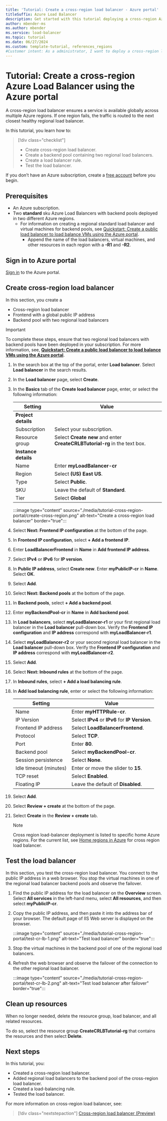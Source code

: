 ```yaml
---
title: 'Tutorial: Create a cross-region load balancer - Azure portal'
titleSuffix: Azure Load Balancer
description: Get started with this tutorial deploying a cross-region Azure Load Balancer with the Azure portal.
author: mbender-ms
ms.author: mbender
ms.service: load-balancer
ms.topic: tutorial
ms.date: 06/27/2024
ms.custom: template-tutorial, references_regions
#Customer intent: As a administrator, I want to deploy a cross-region load balancer for global high availability of my application or service.
---
```


# Tutorial: Create a cross-region Azure Load Balancer using the Azure portal

A cross-region load balancer ensures a service is available globally across multiple Azure regions. If one region fails, the traffic is routed to the next closest healthy regional load balancer.  

In this tutorial, you learn how to:

> [!div class="checklist"]
> * Create cross-region load balancer.
> * Create a backend pool containing two regional load balancers.
> * Create a load balancer rule.
> * Test the load balancer.

If you don’t have an Azure subscription, create a [free account](https://azure.microsoft.com/free/?WT.mc_id=A261C142F) before you begin.

## Prerequisites

- An Azure subscription.
- Two **standard** sku Azure Load Balancers with backend pools deployed in two different Azure regions.
    - For information on creating a regional standard load balancer and virtual machines for backend pools, see [Quickstart: Create a public load balancer to load balance VMs using the Azure portal](quickstart-load-balancer-standard-public-portal.md).
        - Append the name of the load balancers, virtual machines, and other resources in each region with a **-R1** and **-R2**. 

## Sign in to Azure portal

[Sign in](https://portal.azure.com) to the Azure portal.

## Create cross-region load balancer

In this section, you create a 

* Cross-region load balancer
* Frontend with a global public IP address
* Backend pool with two regional load balancers

> [!IMPORTANT]
> To complete these steps, ensure that two regional load balancers with backend pools have been deployed in your subscription.  For more information, see, **[Quickstart: Create a public load balancer to load balance VMs using the Azure portal](quickstart-load-balancer-standard-public-portal.md)**.

1. In the search box at the top of the portal, enter **Load balancer**. Select **Load balancer** in the search results.

2. In the **Load balancer** page, select **Create**.

3. In the **Basics** tab of the **Create load balancer** page, enter, or select the following information: 

    | Setting                 | Value                                              |
    | ---                     | ---                                                |
    | **Project details** |    |
    | Subscription               | Select your subscription.    |    
    | Resource group         | Select **Create new** and enter **CreateCRLBTutorial-rg** in the text box. |
    | **Instance details** |   |
    | Name                   | Enter **myLoadBalancer-cr**                                   |
    | Region         | Select **(US) East US**.                                        |
    | Type          | Select **Public**.                                        |
    | SKU           | Leave the default of **Standard**. |
    | Tier           | Select **Global** |

    :::image type="content" source="./media/tutorial-cross-region-portal/create-cross-region.png" alt-text="Create a cross-region load balancer" border="true":::
  
4. Select **Next: Frontend IP configuration** at the bottom of the page.

5. In **Frontend IP configuration**, select **+ Add a frontend IP**.

6. Enter **LoadBalancerFrontend** in **Name** in **Add frontend IP address**.

7. Select **IPv4** or **IPv6** for **IP version**.

8. In **Public IP address**, select **Create new**. Enter **myPublicIP-cr** in **Name**.  Select **OK**.

9. Select **Add**.

10. Select **Next: Backend pools** at the bottom of the page.

11. In **Backend pools**, select **+ Add a backend pool**.

12. Enter **myBackendPool-cr** in **Name** in **Add backend pool**.

13. In **Load balancers**, select **myLoadBalancer-r1** or your first regional load balancer in the **Load balancer** pull-down box. Verify the **Frontend IP configuration** and **IP address** correspond with **myLoadBalancer-r1**.

14. Select **myLoadBalancer-r2** or your second regional load balancer in the **Load balancer** pull-down box. Verify the **Frontend IP configuration** and **IP address** correspond with **myLoadBalancer-r2**.

15. Select **Add**.

16. Select **Next: Inbound rules** at the bottom of the page.

17. In **Inbound rules**, select **+ Add a load balancing rule**.

18. In **Add load balancing rule**, enter or select the following information:

    | Setting | Value |
    | ------- | ----- |
    | Name | Enter **myHTTPRule-cr**. |
    | IP Version | Select **IPv4** or **IPv6** for **IP Version**. |
    | Frontend IP address | Select **LoadBalancerFrontend**. |
    | Protocol | Select **TCP**. |
    | Port | Enter **80**. |
    | Backend pool | Select **myBackendPool-cr**. |
    | Session persistence | Select **None**. |
    | Idle timeout (minutes) | Enter or move the slider to **15**. |
    | TCP reset | Select **Enabled**. |
    | Floating IP | Leave the default of **Disabled**. |

19. Select **Add**.

20. Select **Review + create** at the bottom of the page.

21. Select **Create** in the **Review + create** tab.

    > [!NOTE]
    > Cross region load-balancer deployment is listed to specific home Azure regions. For the current list, see [Home regions in Azure](**https://aka.ms/homeregionforglb**) for cross region load balancer.

## Test the load balancer

In this section, you test the cross-region load balancer. You connect to the public IP address in a web browser.  You stop the virtual machines in one of the regional load balancer backend pools and observe the failover.

1. Find the public IP address for the load balancer on the **Overview** screen. Select **All services** in the left-hand menu, select **All resources**, and then select **myPublicIP-cr**.

2. Copy the public IP address, and then paste it into the address bar of your browser. The default page of IIS Web server is displayed on the browser.

    :::image type="content" source="./media/tutorial-cross-region-portal/test-cr-lb-1.png" alt-text="Test load balancer" border="true":::

3. Stop the virtual machines in the backend pool of one of the regional load balancers.

4. Refresh the web browser and observe the failover of the connection to the other regional load balancer.

    :::image type="content" source="./media/tutorial-cross-region-portal/test-cr-lb-2.png" alt-text="Test load balancer after failover" border="true":::

## Clean up resources

When no longer needed, delete the resource group, load balancer, and all related resources. 

To do so, select the resource group **CreateCRLBTutorial-rg** that contains the resources and then select **Delete**.

## Next steps

In this tutorial, you:

* Created a cross-region load balancer.
* Added regional load balancers to the backend pool of the cross-region load balancer.
* Created a load-balancing rule.
* Tested the load balancer.

For more information on cross-region load balancer, see:
> [!div class="nextstepaction"]
> [Cross-region load balancer (Preview)](cross-region-overview.md)
